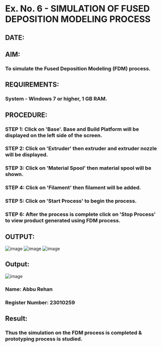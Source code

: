 # Ex. No. 6 - SIMULATION OF FUSED DEPOSITION MODELING PROCESS

## DATE: 
## AIM:
### To simulate the Fused Deposition Modeling (FDM) process.

## REQUIREMENTS:
### System - Windows 7 or higher, 1 GB RAM.

## PROCEDURE:
### STEP 1: Click on 'Base'. Base and Build Platform will be displayed on the left side of the screen.
### STEP 2: Click on 'Extruder' then extruder and extruder nozzle will be displayed.
### STEP 3: Click on 'Material Spool' then material spool will be shown.
### STEP 4: Click on 'Filament' then filament will be added.
### STEP 5: Click on 'Start Process' to begin the process.
### STEP 6: After the process is complete click on 'Stop Process' to view product generated using FDM process.

## OUTPUT:
![image](https://github.com/Abburehan/Ex.-No---6.-SIMULATION-OF-FUSED-DEPOSITION-MODELING-PROCESS/assets/138849336/1fb3ced9-43c7-40c2-ba3e-1b648a2fe4aa)
![image](https://github.com/Abburehan/Ex.-No---6.-SIMULATION-OF-FUSED-DEPOSITION-MODELING-PROCESS/assets/138849336/2ff6803d-1e0c-40a7-93e4-9318d0d8a96a)
![image](https://github.com/Abburehan/Ex.-No---6.-SIMULATION-OF-FUSED-DEPOSITION-MODELING-PROCESS/assets/138849336/4491ccbf-0e93-4a8f-8c33-3f84b2e15a8a)



## Output:
![image](https://github.com/Abburehan/Ex.-No---6.-SIMULATION-OF-FUSED-DEPOSITION-MODELING-PROCESS/assets/138849336/d9ebf2f4-0be1-4fb2-a16e-c63ebdeb2d3c)


### Name: Abbu Rehan
### Register Number: 23010259

## Result:
### Thus the simulation on the FDM process is completed & prototyping process is studied.

